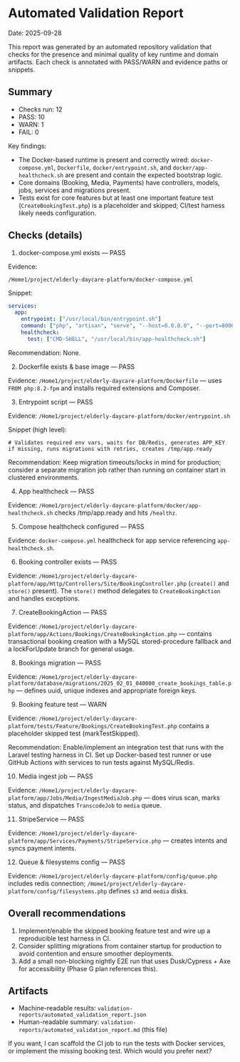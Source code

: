 # Automated Validation Report

Date: 2025-09-28

This report was generated by an automated repository validation that checks for the presence and minimal quality of key runtime and domain artifacts. Each check is annotated with PASS/WARN and evidence paths or snippets.

## Summary

- Checks run: 12
- PASS: 10
- WARN: 1
- FAIL: 0

Key findings:
- The Docker-based runtime is present and correctly wired: `docker-compose.yml`, `Dockerfile`, `docker/entrypoint.sh`, and `docker/app-healthcheck.sh` are present and contain the expected bootstrap logic.
- Core domains (Booking, Media, Payments) have controllers, models, jobs, services and migrations present.
- Tests exist for core features but at least one important feature test (`CreateBookingTest.php`) is a placeholder and skipped; CI/test harness likely needs configuration.

## Checks (details)

1. docker-compose.yml exists — PASS

Evidence:

`/Home1/project/elderly-daycare-platform/docker-compose.yml`

Snippet:

```yaml
services:
  app:
    entrypoint: ["/usr/local/bin/entrypoint.sh"]
    command: ["php", "artisan", "serve", "--host=0.0.0.0", "--port=8000"]
    healthcheck:
      test: ["CMD-SHELL", "/usr/local/bin/app-healthcheck.sh"]
```

Recommendation: None.

2. Dockerfile exists & base image — PASS

Evidence: `/Home1/project/elderly-daycare-platform/Dockerfile` — uses `FROM php:8.2-fpm` and installs required extensions and Composer.

3. Entrypoint script — PASS

Evidence: `/Home1/project/elderly-daycare-platform/docker/entrypoint.sh`

Snippet (high level):

```
# Validates required env vars, waits for DB/Redis, generates APP_KEY if missing, runs migrations with retries, creates /tmp/app.ready
```

Recommendation: Keep migration timeouts/locks in mind for production; consider a separate migration job rather than running on container start in clustered environments.

4. App healthcheck — PASS

Evidence: `/Home1/project/elderly-daycare-platform/docker/app-healthcheck.sh` checks /tmp/app.ready and hits `/healthz`.

5. Compose healthcheck configured — PASS

Evidence: `docker-compose.yml` healthcheck for app service referencing `app-healthcheck.sh`.

6. Booking controller exists — PASS

Evidence: `/Home1/project/elderly-daycare-platform/app/Http/Controllers/Site/BookingController.php` (`create()` and `store()` present). The `store()` method delegates to `CreateBookingAction` and handles exceptions.

7. CreateBookingAction — PASS

Evidence: `/Home1/project/elderly-daycare-platform/app/Actions/Bookings/CreateBookingAction.php` — contains transactional booking creation with a MySQL stored-procedure fallback and a lockForUpdate branch for general usage.

8. Bookings migration — PASS

Evidence: `/Home1/project/elderly-daycare-platform/database/migrations/2025_02_01_040000_create_bookings_table.php` — defines uuid, unique indexes and appropriate foreign keys.

9. Booking feature test — WARN

Evidence: `/Home1/project/elderly-daycare-platform/tests/Feature/Bookings/CreateBookingTest.php` contains a placeholder skipped test (markTestSkipped).

Recommendation: Enable/implement an integration test that runs with the Laravel testing harness in CI. Set up Docker-based test runner or use GitHub Actions with services to run tests against MySQL/Redis.

10. Media ingest job — PASS

Evidence: `/Home1/project/elderly-daycare-platform/app/Jobs/Media/IngestMediaJob.php` — does virus scan, marks status, and dispatches `TranscodeJob` to `media` queue.

11. StripeService — PASS

Evidence: `/Home1/project/elderly-daycare-platform/app/Services/Payments/StripeService.php` — creates intents and syncs payment intents.

12. Queue & filesystems config — PASS

Evidence: `/Home1/project/elderly-daycare-platform/config/queue.php` includes redis connection; `/Home1/project/elderly-daycare-platform/config/filesystems.php` defines `s3` and `media` disks.

## Overall recommendations

1. Implement/enable the skipped booking feature test and wire up a reproducible test harness in CI.
2. Consider splitting migrations from container startup for production to avoid contention and ensure smoother deployments.
3. Add a small non-blocking nightly E2E run that uses Dusk/Cypress + Axe for accessibility (Phase G plan references this).

## Artifacts

- Machine-readable results: `validation-reports/automated_validation_report.json`
- Human-readable summary: `validation-reports/automated_validation_report.md` (this file)

If you want, I can scaffold the CI job to run the tests with Docker services, or implement the missing booking test. Which would you prefer next?
